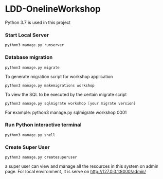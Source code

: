 # LDD-OnelineWorkshop

Python 3.7 is used in this project

### Start Local Server
```shell script
python3 manage.py runserver
```


### Database migration
```shell script
python3 manage.py migrate
```

To generate migration script for workshop application
```shell script
python3 manage.py makemigrations workshop
```

To view the SQL to be executed by the certain migrate script
```shell script
python3 manage.py sqlmigrate workshop [your migrate version]
```
For example: python3 manage.py sqlmigrate workshop 0001

### Run Python interactive terminal
```shell script
python3 manage.py shell
```

### Create Super User
```shell script
python3 manage.py createsuperuser
```
a super user can view and manage all the resources in this system on admin page. For local environment, it is serve on http://127.0.0.1:8000/admin/
